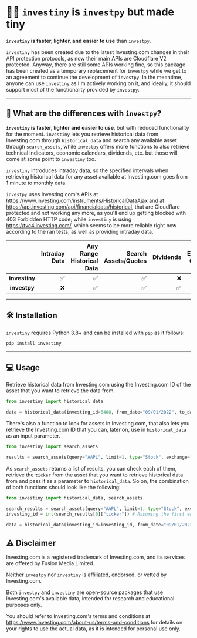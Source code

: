 # 🤏🏻 `investiny` is `investpy` but made tiny

**`investiny` is faster, lighter, and easier to use** than `investpy`.

`investiny` has been created due to the latest Investing.com changes in their API protection protocols, as 
now their main APIs are Cloudflare V2 protected. Anyway, there are still some APIs working fine, so this package
has been created as a temporary replacement for `investpy` while we get to an agreement to continue the development
of `investpy`. In the meantime, anyone can use `investiny` as I'm actively working on it, and ideally, it should support
most of the functionality provided by `investpy`.


---

## 🤔 What are the differences with `investpy`?

**`investiny` is faster, lighter and easier to use**, but with reduced functionality for the moment. `investiny` 
lets you retrieve historical data from Investing.com through `historical_data` and search any available asset
through `search_assets`, while `investpy` offers more functions to also retrieve technical indicators, economic
calendars, dividends, etc. but those will come at some point to `investiny` too.

`investiny` introduces intraday data, so the specified intervals when retrieving historical data for any asset
available at Investing.com goes from 1 minute to monthly data.

`investpy` uses Investing.com's APIs at https://www.investing.com/instruments/HistoricalDataAjax and at
https://api.investing.com/api/financialdata/historical, that are Cloudflare protected and not working any more,
as you'll end up getting blocked with 403 Forbidden HTTP code; while `investiny` is using https://tvc4.investing.com/,
which seems to be more reliable right now according to the ran tests, as well as providing intraday data.

| | Intraday Data | Any Range Historical Data | Search Assets/Quotes | Dividends | Economic Calendar | Technical Indicators | Economic News |
|:--:|--:|--:|--:|--:|--:|--:|--:|
| **investiny** | ✅ | ✅ | ✅ | ❌ | ❌ | ❌ | ❌ |
| **investpy**  | ❌ | ✅ | ✅ | ✅ | ✅ | ✅ | ✅ |

---

## 🛠️ Installation

`investiny` requires Python 3.8+ and can be installed with `pip` as it follows:

`pip install investiny`

---

## 💻 Usage

Retrieve historical data from Investing.com using the Investing.com ID of the asset
that you want to retrieve the data from.

```python
from investiny import historical_data

data = historical_data(investing_id=6408, from_date="09/01/2022", to_date="10/01/2022") # Returns AAPL historical data as JSON (without date)
```

There's also a function to look for assets in Investing.com, that also lets you retrieve
the Investing.com ID that you can, later on, use in `historical_data` as an input parameter.

```python
from investiny import search_assets

results = search_assets(query="AAPL", limit=1, type="Stock", exchange="NASDAQ") # Returns a list with all the results found in Investing.com
```

As `search_assets` returns a list of results, you can check each of them, retrieve the `ticker` from the
asset that you want to retrieve historical data from and pass it as a parameter to `historical_data`. So on, the
combination of both functions should look like the following:

```python
from investiny import historical_data, search_assets

search_results = search_assets(query="AAPL", limit=1, type="Stock", exchange="NASDAQ")
investing_id = int(search_results[0]["ticker"]) # Assuming the first entry is the desired one (top result in Investing.com)

data = historical_data(investing_id=investing_id, from_date="09/01/2022", to_date="10/01/2022")
```


## ⚠️ Disclaimer

Investing.com is a registered trademark of Investing.com, and its services are offered by Fusion Media Limited.

Neither `investpy` nor `investiny` is affiliated, endorsed, or vetted by Investing.com.

Both `investpy` and `investiny` are open-source packages that use Investing.com's available data, intended for research and educational purposes only.

You should refer to Investing.com's terms and conditions at https://www.investing.com/about-us/terms-and-conditions for details on your rights to use the actual data, as it is intended for personal use only.
